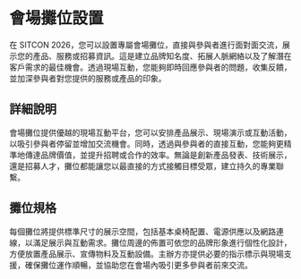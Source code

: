 # 會場攤位設置

在 SITCON 2026，您可以設置專屬會場攤位，直接與參與者進行面對面交流，展示您的產品、服務或招募資訊。這是建立品牌知名度、拓展人脈網絡以及了解潛在客戶需求的最佳機會。透過現場互動，您能夠即時回應參與者的問題，收集反饋，並加深參與者對您提供的服務或產品的印象。

## 詳細說明

會場攤位提供優越的現場互動平台，您可以安排產品展示、現場演示或互動活動，以吸引參與者停留並增加交流機會。同時，透過與參與者的直接互動，您能夠更精準地傳達品牌價值，並提升招聘或合作的效率。無論是創新產品發表、技術展示，還是招募人才，攤位都能讓您以最直接的方式接觸目標受眾，建立持久的專業聯繫。

## 攤位規格

每個攤位將提供標準尺寸的展示空間，包括基本桌椅配置、電源供應以及網路連線，以滿足展示與互動需求。攤位周邊的佈置可依您的品牌形象進行個性化設計，方便放置產品展示、宣傳物料及互動設備。主辦方亦提供必要的指示標示與現場支援，確保攤位運作順暢，並協助您在會場內吸引更多參與者前來交流。
